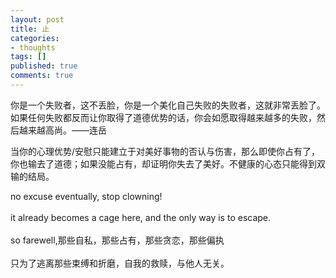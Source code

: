 ```yaml
---
layout: post
title: 止
categories:
- thoughts
tags: []
published: true
comments: true
---
```

<p><p>你是一个失败者，这不丢脸，你是一个美化自己失败的失败者，这就非常丢脸了。如果任何失败都反而让你取得了道德优势的话，你会如愿取得越来越多的失败，然后越来越高尚。——连岳</p>
<p>当你的心理优势/安慰只能建立于对美好事物的否认与伤害，那么即使你占有了，你也输去了道德；如果没能占有，却证明你失去了美好。不健康的心态只能得到双输的结局。</p>
<p>no excuse eventually, stop clowning!<br /><br />it already&nbsp;becomes a cage here, and the only way is to escape.<br /><br />so farewell,那些自私，那些占有，那些贪恋，那些偏执<br /><br />只为了逃离那些束缚和折磨，自我的救赎，与他人无关。</p></p>
